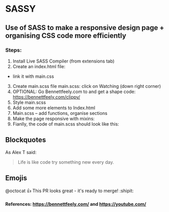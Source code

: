 # SASSY
## Use of SASS to make a responsive design page + organising CSS code more efficiently

### Steps:

1. Install Live SASS Compiler (from extensions tab)	
2. Create an index.html file:	
 - link it with main.css	
3. Create main.scss file	main.scss: click on Watching (down right corner)	
4. OPTIONAL: Go Bennettfeely.com  to and get a shape code: https://bennettfeely.com/clippy/ 	
5. Style main.scss	
6. Add some more elements to Index.html	
7. Main.scss – add functions, organise sections	
8. Make the page responsive with mixins:	
9. Fianlly, the code  of main.scss should look like this: 	

## Blockquotes
As Alex T said:

>Life is like code
> try something new every day.


## Emojis
@octocat :+1: This PR looks great - it's ready to merge! :shipit:

#### References: https://bennettfeely.com/ and https://youtube.com/




